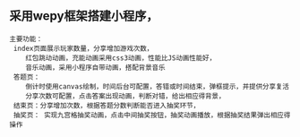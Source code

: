 ## 采用wepy框架搭建小程序，
    主要功能：
     index页面展示玩家数量，分享增加游戏次数，
        红包跳动动画，充能动画采用css3动画，性能比JS动画性能好，
        音乐动画，采用小程序自带动画，搭配背景音乐
     答题页：
        倒计时使用canvas绘制，时间后台可配置，答错或时间结束，弹框提示，并提供分享复活
        分享次数可配置，点击答案出现动画，判断对错，给出相应得背景，
     结束页：分享增加次数，根据答题分数判断能否进入抽奖环节，
     抽奖页： 实现九宫格抽奖动画，点击中间抽奖按钮，抽奖动画播放，根据抽奖结果弹出相应得操作